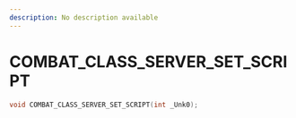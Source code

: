 ```yaml
---
description: No description available 
---
```


# COMBAT_CLASS_SERVER_SET_SCRIPT

```cpp
void COMBAT_CLASS_SERVER_SET_SCRIPT(int _Unk0);
```